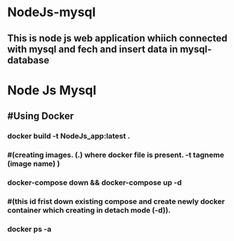 # NodeJs-mysql
This is node js web application whiich connected with mysql and fech and insert data in mysql-database
-------------------------------------------------------------------------------------------------------
<h1> Node Js Mysql </h1>
<h2>#Using Docker</h2>
<h3>docker build -t NodeJs_app:latest .  </h3> 
<h3>#(creating images. (.) where docker file is present. -t tagneme (image name) ) </h3>
<h3>docker-compose down && docker-compose up -d </h3>
<h3>#(this id frist down existing compose and create newly docker container which creating in detach mode (-d)). </h3>
<h3>docker ps -a </h3>
